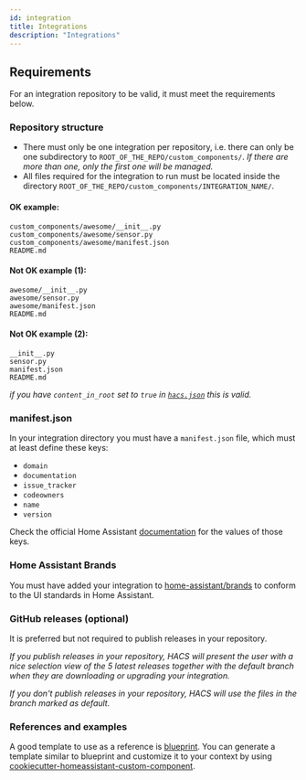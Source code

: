 ```yaml
---
id: integration
title: Integrations
description: "Integrations"
---
```


## Requirements

For an integration repository to be valid, it must meet the requirements below.

### Repository structure

- There must only be one integration per repository, i.e. there can only be one subdirectory to `ROOT_OF_THE_REPO/custom_components/`. *If there are more than one, only the first one will be managed.*
- All files required for the integration to run must be located inside the directory `ROOT_OF_THE_REPO/custom_components/INTEGRATION_NAME/`.


#### OK example:

```
custom_components/awesome/__init__.py
custom_components/awesome/sensor.py
custom_components/awesome/manifest.json
README.md
```

#### Not OK example (1):

```
awesome/__init__.py
awesome/sensor.py
awesome/manifest.json
README.md
```

#### Not OK example (2):

```
__init__.py
sensor.py
manifest.json
README.md
```

_if you have `content_in_root` set to `true` in [`hacs.json`](start.md#hacsjson) this is valid._


### manifest.json

In your integration directory you must have a `manifest.json` file, which must at least define these keys:

- `domain`
- `documentation`
- `issue_tracker`
- `codeowners`
- `name`
- `version`

Check the official Home Assistant [documentation](https://developers.home-assistant.io/docs/creating_integration_manifest) for the values of those keys.


### Home Assistant Brands

You must have added your integration to [home-assistant/brands](https://github.com/home-assistant/brands) to conform to the UI standards in Home Assistant.


### GitHub releases (optional)

It is preferred but not required to publish releases in your repository.

*If you publish releases in your repository, HACS will present the user with a nice selection view of the 5 latest releases together with the default branch when they are downloading or upgrading your integration.*

*If you don't publish releases in your repository, HACS will use the files in the branch marked as default.*


### References and examples
A good template to use as a reference is [blueprint](https://github.com/custom-components/blueprint). You can generate a template similar to blueprint and customize it to your context by using [cookiecutter-homeassistant-custom-component](https://github.com/oncleben31/cookiecutter-homeassistant-custom-component).
